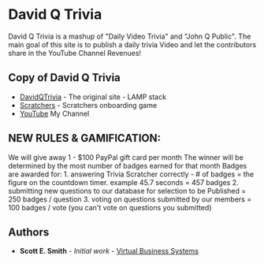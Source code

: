 # David Q Trivia 

David Q Trivia is a mashup of "Daily Video Trivia" and "John Q Public". The main goal of this site is to publish a daily trivia Video and let the contributors share in the YouTube Channel Revenues!

## Copy of David Q Trivia

* [DavidQTrivia](http://www.dropwizard.io/1.0.2/docs/) - The original site - LAMP stack
* [Scratchers](https://maven.apache.org/) - Scratchers onboarding game
* [YouTube](https://www.youtube.com/channel/UCrmZBooeiyHf-6XnM5D4iiA?view_as=subscriber) My Channel

## NEW RULES & GAMIFICATION:
We will give away 1 - $100 PayPal gift card per month
The winner will be determined by the most number of badges earned for that month
Badges are awarded for:
	1. answering Trivia Scratcher correctly - # of badges = the figure on the countdown timer. example 45.7 seconds = 457 badges
	2. submitting new questions to our database for selection to be Published = 250 badges / question
	3. voting on questions submitted by our members = 100 badges / vote (you can't vote on questions you submitted)
	
	
## Authors

* **Scott E. Smith** - *Initial work* - [Virtual Business Systems](http://www.virtualbs.com)
